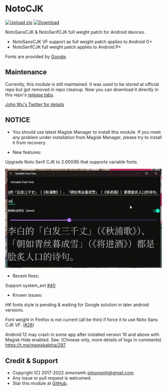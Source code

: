 # NotoCJK
[![Upload zip](https://github.com/simonsmh/notocjk/workflows/Upload%20zip/badge.svg)](https://github.com/simonsmh/notocjk/actions)
[![Download](https://img.shields.io/github/downloads/simonsmh/notocjk/total.svg)](https://github.com/simonsmh/notocjk/releases)

NotoSansCJK & NotoSerifCJK full weight patch for Android devices.

* NotoSansCJK VF support as full weight patch applies to Android O+
* NotoSerifCJK full weight patch applies to Android P+

Fonts are provided by [Google](https://github.com/googlefonts/noto-cjk).

## Maintenance
Currently, this module is still maintained. It was used to be stored at official repo but got removed in repo cleanup. Now you can download it directly in this repo's [release tabs](https://github.com/simonsmh/notocjk/releases).

[John Wu's Twitter for details](https://twitter.com/topjohnwu/status/1229896206584664065)

## NOTICE

* You should use latest Magisk Manager to install this module. If you meet any problem under installation from Magisk Manager, please try to install it from recovery.

* New features:

Upgrade Noto Serif CJK to 2.000(R) that supports variable fonts.

![Noto Serif CJK variable test](extra/serif-variable-test.gif)

* Recent fixes:

Support system_ext [#40](https://github.com/simonsmh/notocjk/issues/40)

* Known issues:

HK fonts style is pending & waiting for Google solution in later android versions.

Font weight in Firefox is not current (all be thin) if force it to use Noto Sans CJK VF. ([#28](https://github.com/simonsmh/notocjk/issues/28))

Android 12 may crash in some app after installed version 10 and above with Magisk Hide enabled. See: (Chinese only, more details of logs in comments) https://t.me/magiskalpha/297

## Credit & Support

* Copyright (C) 2017-2022 simonsmh <simonsmh@gmail.com>
* Any issue or pull request is welcomed.
* Star this module at [GitHub](https://github.com/simonsmh/notocjk).
